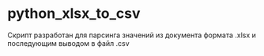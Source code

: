 # python_xlsx_to_csv
Скрипт разработан для парсинга значений из документа формата .xlsx и последующим выводом в файл .csv
